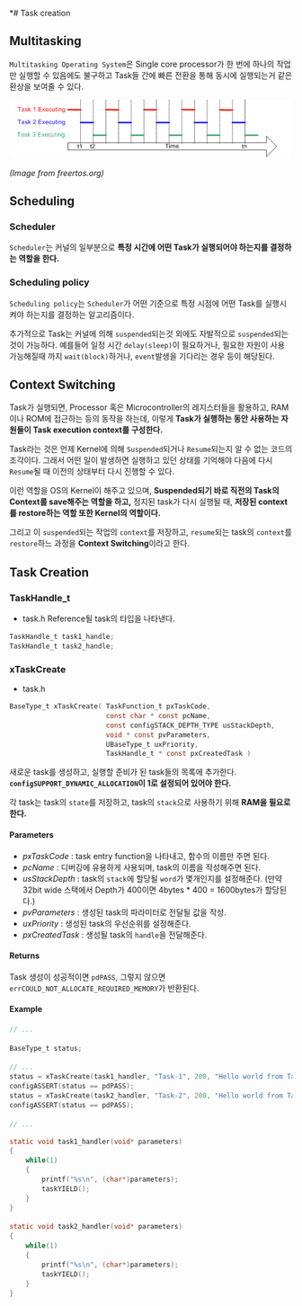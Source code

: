 *# Task creation

## Multitasking

`Multitasking Operating System`은 Single core processor가 한 번에 하나의 작업만 실행할 수 있음에도 불구하고 Task들 간에 빠른 전환을 통해 동시에 실행되는거 같은 환상을 보여줄 수 있다.

<img src="./resources/multitasking_img.png" width="500">

*(Image from freertos.org)*

## Scheduling

### Scheduler

`Scheduler`는 커널의 일부분으로 **특정 시간에 어떤 Task가 실행되어야 하는지를 결정하는 역할을 한다.**

### Scheduling policy

`Scheduling policy`는 `Scheduler`가 어떤 기준으로 특정 시점에 어떤 Task를 실행시켜야 하는지를 결정하는 알고리즘이다.

추가적으로 Task는 커널에 의해 `suspended`되는것 외에도 자발적으로 `suspended`되는 것이 가능하다. 예를들어 일정 시간 `delay(sleep)`이 필요하거나, 필요한 자원이 사용 가능해질때 까지 `wait(block)`하거나, `event`발생을 기다리는 경우 등이 해당된다.

## Context Switching

Task가 실행되면, Processor 혹은 Microcontroller의 레지스터들을 활용하고, RAM이나 ROM에 접근하는 등의 동작을 하는데, 이렇게 **Task가 실행하는 동안 사용하는 자원들이 Task execution context를 구성한다.**

Task라는 것은 언제 Kernel에 의해 `Suspended`되거나 `Resume`되는지 알 수 없는 코드의 조각이다. 그래서 어떤 일이 발생하면 실행하고 있던 상태를 기억해야 다음에 다시 `Resume`될 때 이전의 상태부터 다시 진행할 수 있다.

이런 역할을 OS의 Kernel이 해주고 있으며, **Suspended되기 바로 직전의 Task의 Context를 save해주는 역할을 하고,** 정지된 task가 다시 실행될 때, **저장된 context를 restore하는 역할 또한 Kernel의 역할이다.**

그리고 이 `suspended`되는 작업의 `context`를 저장하고, `resume`되는 task의 `context`를 `restore`하느 과정을 **Context Switching**이라고 한다.

## Task Creation

### TaskHandle_t

- task.h
Reference될 task의 타입을 나타낸다.

```C
TaskHandle_t task1_handle;
TaskHandle_t task2_handle;
```

### xTaskCreate

- task.h

```C
BaseType_t xTaskCreate( TaskFunction_t pxTaskCode,
                        const char * const pcName,
                        const configSTACK_DEPTH_TYPE usStackDepth,
                        void * const pvParameters,
                        UBaseType_t uxPriority,
                        TaskHandle_t * const pxCreatedTask )
```

새로운 task를 생성하고, 실행할 준비가 된 task들의 목록에 추가한다.
**`configSUPPORT_DYNAMIC_ALLOCATION`이 1로 설정되어 있어야 한다.**

각 task는 task의 `state`를 저장하고, task의 `stack`으로 사용하기 위해 **RAM을 필요로 한다.**

#### Parameters

- *pxTaskCode* : task entry function을 나타내고, 함수의 이름만 주면 된다.
- *pcName* : 디버깅에 유용하게 사용되며, task의 이름을 작성해주면 된다.
- *usStackDepth* : task의 `stack`에 할당될 `word`가 몇개인지를 설정해준다. (만약 32bit wide 스택에서 Depth가 400이면 4bytes * 400 = 1600bytes가 할당된다.)
- *pvParameters* : 생성된 task의 파라미터로 전달될 값을 작성.
- *uxPriority* : 생성된 task의 우선순위를 설정해준다.
- *pxCreatedTask* : 생성될 task의 `handle`을 전달해준다.

#### Returns

Task 생성이 성공적이면 `pdPASS`, 그렇지 않으면 `errCOULD_NOT_ALLOCATE_REQUIRED_MEMORY`가 반환된다.

#### Example

```C
// ...

BaseType_t status;

// ...
status = xTaskCreate(task1_handler, "Task-1", 200, "Hello world from Task-1", 2, &task1_handle);
configASSERT(status == pdPASS);
status = xTaskCreate(task2_handler, "Task-2", 200, "Hello world from Task-2", 2, &task2_handle);
configASSERT(status == pdPASS);

// ...

```

```C
static void task1_handler(void* parameters)
{
	while(1)
	{
		printf("%s\n", (char*)parameters);
		taskYIELD();
	}
}

static void task2_handler(void* parameters)
{
	while(1)
	{
		printf("%s\n", (char*)parameters);
		taskYIELD();
	}
}
```
